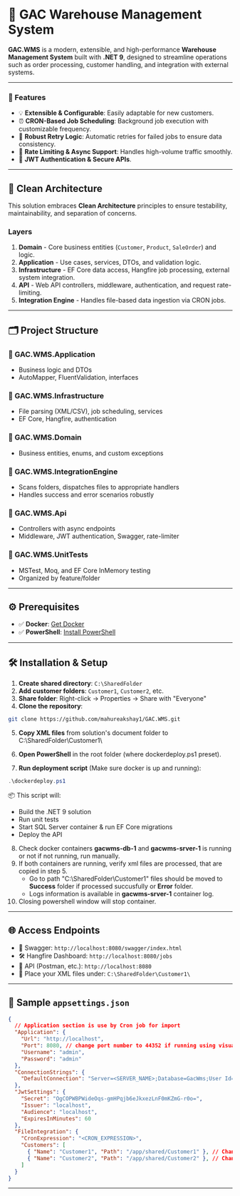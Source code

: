 # 🚚 GAC Warehouse Management System

**GAC.WMS** is a modern, extensible, and high-performance **Warehouse Management System** built with **.NET 9**, designed to streamline operations such as order processing, customer handling, and integration with external systems.

---

### 🌟 Features

- 💡 **Extensible & Configurable**: Easily adaptable for new customers.
- ⏰ **CRON-Based Job Scheduling**: Background job execution with customizable frequency.
- 🔁 **Robust Retry Logic**: Automatic retries for failed jobs to ensure data consistency.
- 🚀 **Rate Limiting & Async Support**: Handles high-volume traffic smoothly.
- 🔐 **JWT Authentication & Secure APIs**.

---

## 🧱 Clean Architecture

This solution embraces **Clean Architecture** principles to ensure testability, maintainability, and separation of concerns.

### Layers

1. **Domain** - Core business entities (`Customer`, `Product`, `SaleOrder`) and logic.
2. **Application** - Use cases, services, DTOs, and validation logic.
3. **Infrastructure** - EF Core data access, Hangfire job processing, external system integration.
4. **API** - Web API controllers, middleware, authentication, and request rate-limiting.
5. **Integration Engine** - Handles file-based data ingestion via CRON jobs.

---

## 🗂️ Project Structure

### 📁 GAC.WMS.Application
- Business logic and DTOs
- AutoMapper, FluentValidation, interfaces

### 📁 GAC.WMS.Infrastructure
- File parsing (XML/CSV), job scheduling, services
- EF Core, Hangfire, authentication

### 📁 GAC.WMS.Domain
- Business entities, enums, and custom exceptions

### 📁 GAC.WMS.IntegrationEngine
- Scans folders, dispatches files to appropriate handlers
- Handles success and error scenarios robustly

### 📁 GAC.WMS.Api
- Controllers with async endpoints
- Middleware, JWT authentication, Swagger, rate-limiter

### 📁 GAC.WMS.UnitTests
- MSTest, Moq, and EF Core InMemory testing
- Organized by feature/folder

---

## ⚙️ Prerequisites

- ✅ **Docker**: [Get Docker](https://docs.docker.com/get-docker/)
- ✅ **PowerShell**: [Install PowerShell](https://learn.microsoft.com/en-us/powershell/scripting/install/installing-powershell)

---

## 🛠️ Installation & Setup

1. **Create shared directory**: `C:\SharedFolder`
2. **Add customer folders**: `Customer1`, `Customer2`, etc.
3. **Share folder**: Right-click → Properties → Share with "Everyone"
4. **Clone the repository**:

```bash
git clone https://github.com/mahureakshay1/GAC.WMS.git
```
5. **Copy XML files** from solution's document folder to C:\SharedFolder\Customer1\


6. **Open PowerShell** in the root folder (where dockerdeploy.ps1 preset).
7. **Run deployment script** (Make sure docker is up and running):

```powershell
.\dockerdeploy.ps1
```

   📦 This script will:
   - Build the .NET 9 solution
   - Run unit tests
   - Start SQL Server container & run EF Core migrations
   - Deploy the API
8. Check docker containers **gacwms-db-1** and **gacwms-srver-1** is running or not if not running, run manually.
9. If both containers are running, verify xml files are processed, that are copied in step 5.
   - Go to path "C:\SharedFolder\Customer1\" files should be moved to **Success** folder if processed succusfully or **Error** folder.
   - Logs information is available in **gacwms-srver-1** container log.
10. Closing powershell window will stop container.

---

## 🌐 Access Endpoints

- 🧪 Swagger: `http://localhost:8080/swagger/index.html`
- 🛠️ Hangfire Dashboard: `http://localhost:8080/jobs`
- 🔁 API (Postman, etc.): `http://localhost:8080`
- 📂 Place your XML files under: `C:\SharedFolder\Customer1\`

---

## 🧾 Sample `appsettings.json`

```json
{
  // Application section is use by Cron job for import 
  "Application": {
    "Url": "http://localhost",
    "Port": 8080, // change port number to 44352 if running using visual studio
    "Username": "admin",
    "Password": "admin"
  },
  "ConnectionStrings": {
    "DefaultConnection": "Server=<SERVER_NAME>;Database=GacWms;User Id=sa;Password=<PASSWORD>;TrustServerCertificate=True;"
  },
  "JwtSettings": {
    "Secret": "OgCOPWBPWideOqs-gmHPqjb6eJkxezLnF0mKZmG-r0o=",
    "Issuer": "localhost",
    "Audience": "localhost",
    "ExpiresInMinutes": 60
  },
  "FileIntegration": {
    "CronExpression": "<CRON_EXPRESSION>",
    "Customers": [
      { "Name": "Customer1", "Path": "/app/shared/Customer1" }, // Change this path \\<SERVER>\SharedFolder\Customer1 to if running on visual studio
      { "Name": "Customer2", "Path": "/app/shared/Customer2" }, // Change this path \\<SERVER>\SharedFolder\Customer1to if running on visual studio
    ]
  }
}
```

---
